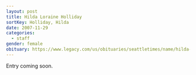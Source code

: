 ```yaml
---
layout: post
title: Hilda Loraine Holliday
sortKey: Holliday, Hilda
date: 2007-11-29
categories:
  - staff
gender: female
obituary: https://www.legacy.com/us/obituaries/seattletimes/name/hilda-holliday-obituary?id=28847350
---
```

E﻿ntry coming soon.